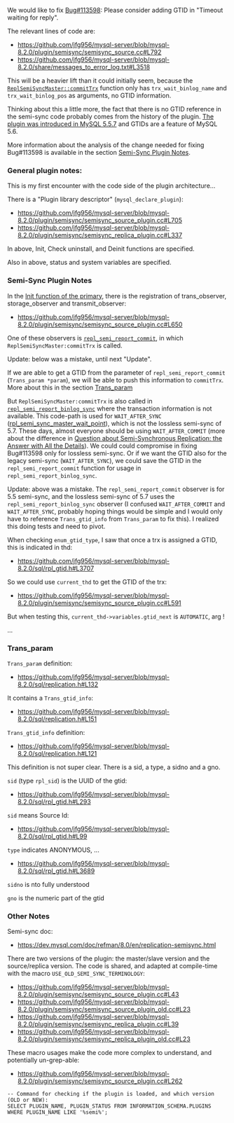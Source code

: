 
<!-- 6789 123456789 123456789 123456789 123456789 123456789 123456789 123456789 -->

We would like to fix [Bug#113598](https://bugs.mysql.com/bug.php?id=113598):
Please consider adding GTID in "Timeout waiting for reply".

The relevant lines of code are:
- https://github.com/jfg956/mysql-server/blob/mysql-8.2.0/plugin/semisync/semisync_source.cc#L792
- https://github.com/jfg956/mysql-server/blob/mysql-8.2.0/share/messages_to_error_log.txt#L3518

This will be a heavier lift than it could initially seem, because the
[`ReplSemiSyncMaster::commitTrx`](https://github.com/jfg956/mysql-server/blob/mysql-8.2.0/plugin/semisync/semisync_source.cc#L635)
function only has `trx_wait_binlog_name` and `trx_wait_binlog_pos` as arguments,
no GTID information.

Thinking about this a little more, the fact that there is no GTID reference in
the semi-sync code probably comes from the history of the plugin.
[The plugin was introduced in MySQL 5.5.7](https://github.com/jfg956/mysql-server/tree/mysql-5.5.7/plugin/semisync)
and GTIDs are a feature of MySQL 5.6.

More information about the analysis of the change needed for fixing Bug#113598
is available in the section [Semi-Sync Plugin Notes](#semi-sync-plugin-notes).


<!-- 6789 123456789 123456789 123456789 123456789 123456789 123456789 123456789 -->
### General plugin notes:

This is my first encounter with the code side of the plugin architecture...

There is a "Plugin library descriptor" (`mysql_declare_plugin`):
- https://github.com/jfg956/mysql-server/blob/mysql-8.2.0/plugin/semisync/semisync_source_plugin.cc#L705
- https://github.com/jfg956/mysql-server/blob/mysql-8.2.0/plugin/semisync/semisync_replica_plugin.cc#L337

In above, Init, Check uninstall, and Deinit functions are specified.

Also in above, status and system variables are specified.


<!-- 6789 123456789 123456789 123456789 123456789 123456789 123456789 123456789 -->
### Semi-Sync Plugin Notes

In the [Init function of the primary](https://github.com/jfg956/mysql-server/blob/mysql-8.2.0/plugin/semisync/semisync_source_plugin.cc#L580),
there is the registration of trans_observer, storage_observer and transmit_observer:
- https://github.com/jfg956/mysql-server/blob/mysql-8.2.0/plugin/semisync/semisync_source_plugin.cc#L650

One of these observers is [`repl_semi_report_commit`](https://github.com/jfg956/mysql-server/blob/mysql-8.2.0/plugin/semisync/semisync_source_plugin.cc#L109),
in which `ReplSemiSyncMaster:commitTrx` is called.

Update: below was a mistake, until next "Update".

If we are able to get a GTID from the parameter of `repl_semi_report_commit`
(`Trans_param *param`), we will be able to push this information to `commitTrx`.
More about this in the section [Trans_param](#trans_param)

But `ReplSemiSyncMaster:commitTrx` is also called in
[`repl_semi_report_binlog_sync`](https://github.com/jfg956/mysql-server/blob/mysql-8.2.0/plugin/semisync/semisync_source_plugin.cc#L95)
where the transaction information is not available.  This code-path is used for
`WAIT_AFTER_SYNC` ([rpl_semi_sync_master_wait_point](https://dev.mysql.com/doc/refman/8.0/en/replication-options-source.html#sysvar_rpl_semi_sync_master_wait_point)),
which is not the lossless semi-sync of 5.7.  These days, almost
everyone should be using `WAIT_AFTER_COMMIT`
(more about the difference in [Question about Semi-Synchronous Replication: the Answer with All the Details](https://percona.community/blog/2018/08/23/question-about-semi-synchronous-replication-answer-with-all-the-details/)).
We could could compromise in fixing Bug#113598 only for lossless semi-sync.
Or if we want the GTID also for the legacy semi-sync (`WAIT_AFTER_SYNC`), we could 
save the GTID in the `repl_semi_report_commit` function for usage in
`repl_semi_report_binlog_sync`.

Update: above was a mistake.  The `repl_semi_report_commit` observer is for 5.5
semi-sync, and the lossless semi-sync of 5.7 uses the
`repl_semi_report_binlog_sync` observer (I confused `WAIT_AFTER_COMMIT` and
`WAIT_AFTER_SYNC`, probably hoping things would be simple and I would only have to
reference `Trans_gtid_info` from `Trans_param` to fix this).  I realized this
doing tests and need to pivot.

When checking `enum_gtid_type`, I saw that once a trx is assigned a GTID, this
is indicated in thd:
- https://github.com/jfg956/mysql-server/blob/mysql-8.2.0/sql/rpl_gtid.h#L3707

So we could use `current_thd` to get the GTID of the trx:
- https://github.com/jfg956/mysql-server/blob/mysql-8.2.0/plugin/semisync/semisync_source_plugin.cc#L591

But when testing this, `current_thd->variables.gtid_next` is `AUTOMATIC`, arg !

...


<!-- 6789 123456789 123456789 123456789 123456789 123456789 123456789 123456789 -->
### Trans_param

`Trans_param` definition:
- https://github.com/jfg956/mysql-server/blob/mysql-8.2.0/sql/replication.h#L132

It contains a `Trans_gtid_info`:
- https://github.com/jfg956/mysql-server/blob/mysql-8.2.0/sql/replication.h#L151

`Trans_gtid_info` definition:
- https://github.com/jfg956/mysql-server/blob/mysql-8.2.0/sql/replication.h#L121

This definition is not super clear.  There is a sid, a type, a sidno and a gno.

`sid` (type `rpl_sid`) is the UUID of the gtid:
- https://github.com/jfg956/mysql-server/blob/mysql-8.2.0/sql/rpl_gtid.h#L293

`sid` means Source Id:
- https://github.com/jfg956/mysql-server/blob/mysql-8.2.0/sql/rpl_gtid.h#L99

`type` indicates ANONYMOUS, ...
- https://github.com/jfg956/mysql-server/blob/mysql-8.2.0/sql/rpl_gtid.h#L3689

`sidno` is nto fully understood

`gno` is the numeric part of the gtid


<!-- 6789 123456789 123456789 123456789 123456789 123456789 123456789 123456789 -->
### Other Notes

Semi-sync doc:
- https://dev.mysql.com/doc/refman/8.0/en/replication-semisync.html

There are two versions of the plugin: the master/slave version and the
source/replica version.  The code is shared, and adapted at compile-time
with the macro `USE_OLD_SEMI_SYNC_TERMINOLOGY`:
- https://github.com/jfg956/mysql-server/blob/mysql-8.2.0/plugin/semisync/semisync_source_plugin.cc#L43
- https://github.com/jfg956/mysql-server/blob/mysql-8.2.0/plugin/semisync/semisync_source_plugin_old.cc#L23
- https://github.com/jfg956/mysql-server/blob/mysql-8.2.0/plugin/semisync/semisync_replica_plugin.cc#L39
- https://github.com/jfg956/mysql-server/blob/mysql-8.2.0/plugin/semisync/semisync_replica_plugin_old.cc#L23

These macro usages make the code more complex to understand, and potentially
un-grep-able:
- https://github.com/jfg956/mysql-server/blob/mysql-8.2.0/plugin/semisync/semisync_source_plugin.cc#L262

```
-- Command for checking if the plugin is loaded, and which version (OLD or NEW):
SELECT PLUGIN_NAME, PLUGIN_STATUS FROM INFORMATION_SCHEMA.PLUGINS WHERE PLUGIN_NAME LIKE '%semi%';
```


<!-- 6789 123456789 123456789 123456789 123456789 123456789 123456789 123456789 -->
<!-- EOF -->
